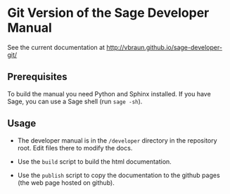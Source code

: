 Git Version of the Sage Developer Manual
========================================

See the current documentation at http://vbraun.github.io/sage-developer-git/


Prerequisites
-------------

To build the manual you need Python and Sphinx installed. If you have
Sage, you can use a Sage shell (run `sage -sh`).



Usage
-----

* The developer manual is in the `/developer` directory in the
  repository root. Edit files there to modify the docs.

* Use the `build` script to build the html documentation.

* Use the `publish` script to copy the documentation to the github
  pages (the web page hosted on github).